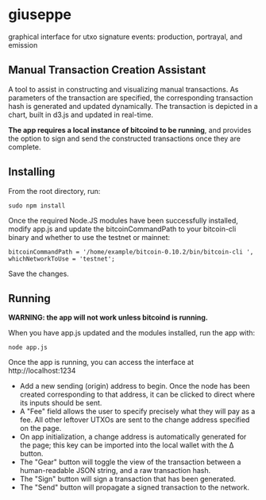 # giuseppe
graphical interface for utxo signature events: production, portrayal, and emission




Manual Transaction Creation Assistant
--------------

A tool to assist in constructing and visualizing manual transactions. As parameters of the transaction are specified, the corresponding transaction hash is generated and updated dynamically. The transaction is depicted in a chart, built in d3.js and updated in real-time. 

**The app requires a local instance of bitcoind to be running**, and provides the option to sign and send the constructed transactions once they are complete. 

Installing
--------------
From the root directory, run:

    sudo npm install 

Once the required Node.JS modules have been successfully installed, modify app.js and update the bitcoinCommandPath to your bitcoin-cli binary and whether to use the testnet or mainnet:

    bitcoinCommandPath = '/home/example/bitcoin-0.10.2/bin/bitcoin-cli ',
    whichNetworkToUse = 'testnet';
  
Save the changes.  

Running
--------------

**WARNING: the app will not work unless bitcoind is running.**

When you have app.js updated and the modules installed, run the app with:

    node app.js

Once the app is running, you can access the interface at http://localhost:1234

- Add a new sending (origin) address to begin. Once the node has been created corresponding to that address, it can be clicked to direct where its inputs should be sent.
- A "Fee" field allows the user to specify precisely what they will pay as a fee. All other leftover UTXOs are sent to the change address specified on the page.
- On app initialization, a change address is automatically generated for the page; this key can be imported into the local wallet with the Δ button. 
- The "Gear" button will toggle the view of the transaction between a human-readable JSON string, and a raw transaction hash.
- The "Sign" button will sign a transaction that has been generated.
- The "Send" button will propagate a signed transaction to the network.
